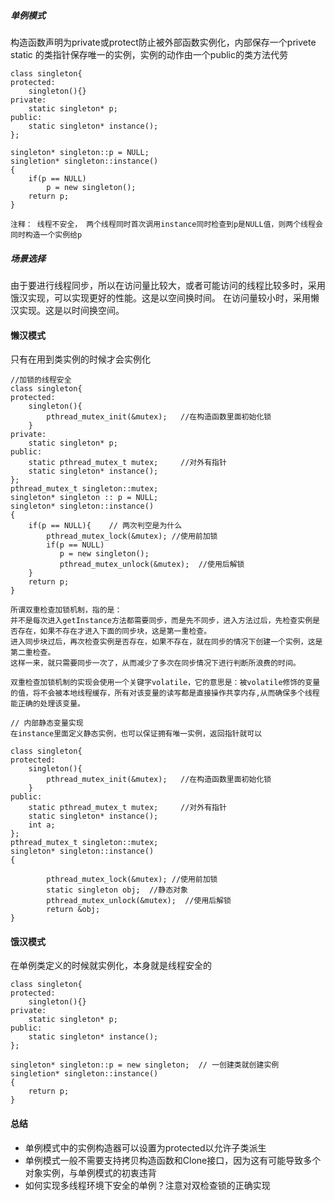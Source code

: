 
##### 单例模式
构造函数声明为private或protect防止被外部函数实例化，内部保存一个privete static 的类指针保存唯一的实例，实例的动作由一个public的类方法代劳

```
class singleton{
protected:
    singleton(){}
private:
    static singleton* p;
public:
    static singleton* instance();
};

singleton* singleton::p = NULL;
singletion* singleton::instance()
{
    if(p == NULL)
        p = new singleton();
    return p;
}

注释： 线程不安全， 两个线程同时首次调用instance同时检查到p是NULL值，则两个线程会同时构造一个实例给p
```
##### 场景选择

由于要进行线程同步，所以在访问量比较大，或者可能访问的线程比较多时，采用饿汉实现，可以实现更好的性能。这是以空间换时间。
在访问量较小时，采用懒汉实现。这是以时间换空间。

#### 懒汉模式
只有在用到类实例的时候才会实例化
```
//加锁的线程安全
class singleton{
protected:
    singleton(){
        pthread_mutex_init(&mutex);   //在构造函数里面初始化锁
    }
private:
    static singleton* p;
public:
    static pthread_mutex_t mutex;     //对外有指针
    static singleton* instance();
};
pthread_mutex_t singleton::mutex;
singleton* singleton :: p = NULL;
singleton* singleton::instance()
{
    if(p == NULL){    // 两次判空是为什么
        pthread_mutex_lock(&mutex); //使用前加锁
        if(p == NULL)
           p = new singleton();
           pthread_mutex_unlock(&mutex);  //使用后解锁
    }
    return p;
}

所谓双重检查加锁机制，指的是：
并不是每次进入getInstance方法都需要同步，而是先不同步，进入方法过后，先检查实例是否存在，如果不存在才进入下面的同步块，这是第一重检查。
进入同步块过后，再次检查实例是否存在，如果不存在，就在同步的情况下创建一个实例，这是第二重检查。
这样一来，就只需要同步一次了，从而减少了多次在同步情况下进行判断所浪费的时间。

双重检查加锁机制的实现会使用一个关键字volatile，它的意思是：被volatile修饰的变量的值，将不会被本地线程缓存，所有对该变量的读写都是直接操作共享内存,从而确保多个线程能正确的处理该变量。

```
```
// 内部静态变量实现
在instance里面定义静态实例，也可以保证拥有唯一实例，返回指针就可以

class singleton{
protected:
    singleton(){
        pthread_mutex_init(&mutex);   //在构造函数里面初始化锁
    }
public:
    static pthread_mutex_t mutex;     //对外有指针
    static singleton* instance();
    int a;
};
pthread_mutex_t singleton::mutex;
singleton* singleton::instance()
{
    
        pthread_mutex_lock(&mutex); //使用前加锁
        static singleton obj;  //静态对象
        pthread_mutex_unlock(&mutex);  //使用后解锁
        return &obj;
}

```


#### 饿汉模式

在单例类定义的时候就实例化，本身就是线程安全的
```
class singleton{
protected:
    singleton(){}
private:
    static singleton* p;
public:
    static singleton* instance();
};

singleton* singleton::p = new singleton;  // 一创建类就创建实例
singletion* singleton::instance()
{
    return p;
}
```
#### 总结
+ 单例模式中的实例构造器可以设置为protected以允许子类派生
+	单例模式一般不需要支持拷贝构造函数和Clone接口，因为这有可能导致多个对象实例，与单例模式的初衷违背
+ 如何实现多线程环境下安全的单例？注意对双检查锁的正确实现
